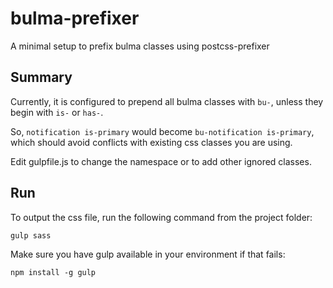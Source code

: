 # bulma-prefixer

A minimal setup to prefix bulma classes using postcss-prefixer

## Summary

Currently, it is configured to prepend all bulma classes with `bu-`, unless they begin with `is-` or `has-`.

So, `notification is-primary` would become `bu-notification is-primary`, which should avoid conflicts with existing css classes you are using.

Edit gulpfile.js to change the namespace or to add other ignored classes.

## Run

To output the css file, run the following command from the project folder:

`gulp sass`

Make sure you have gulp available in your environment if that fails:

`npm install -g gulp`
